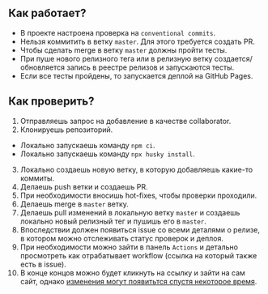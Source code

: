 ## Как работает?
- В проекте настроена проверка на `conventional commits`.
- Нельзя коммитить в ветку `master`. Для этого требуется создать PR.
- Чтобы сделать merge в ветку `master` должны пройти тесты.
- При пуше нового релизного тега или в релизную ветку создается/обновляется запись в реестре релизов и запускаются тесты.
- Если все тесты пройдены, то запускается деплой на GitHub Pages.

## Как проверить?
1. Отправляешь запрос на добавление в качестве collaborator.
2. Клонируешь репозиторий.
 - Локально запускаешь команду `npm ci`.
 - Локально запускаешь команду `npx husky install`.
3. Локально создаешь новую ветку, в которую добавляешь какие-то коммиты.
4. Делаешь push ветки и создаешь PR.
5. При необходимости вносишь hot-fixes, чтобы проверки проходили.
6. Делаешь merge в `master` ветку.
7. Делаешь pull изменений в локальную ветку `master` и создаешь локально новый релизный тег и пушишь его в `master`. 
8. Впоследствии должен появиться issue со всеми деталями о релизе, в котором можно отслеживать статус проверок и деплоя.
9.  При необходимости можно зайти в панель `Actions` и детально просмотреть как отрабатывает workflow (ссылка на который также есть в issue).
10. В конце концов можно будет кликнуть на ссылку и зайти на сам сайт, однако [изменения могут появитьтся спустя некоторое время](https://github.com/actions/deploy-pages/issues/86#issuecomment-1357970178).
